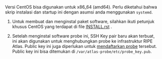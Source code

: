 Versi CentOS bisa digunakan untuk x86_64 (amd64). Perlu diketahui bahwa skrip instalasi dan startup ini dengan asumsi anda menggunakan `systemd`.

1. Untuk membuat dan menginstal paket software, silahkan ikuti petunjuk khusus CentOS yang terdapat di file 
   [INSTALL.rst](https://github.com/RIPE-NCC/ripe-atlas-software-probe/blob/master/INSTALL.rst)
   .

2. Setelah menginstal software probe ini, SSH Key pair baru akan terbuat, ini akan digunakan untuk menghubungkan probe ke infrastruktur RIPE Atlas. Public key ini juga diperlukan untuk [mendaftarkan probe](/apply/swprobe/) tersebut.
   Public key ini bisa ditemukan di `/var/atlas-probe/etc/probe_key.pub`.
